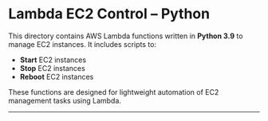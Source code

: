 # Lambda EC2 Control – Python

This directory contains AWS Lambda functions written in **Python 3.9** to manage EC2 instances. It includes scripts to:  

- **Start** EC2 instances
- **Stop** EC2 instances
- **Reboot** EC2 instances

These functions are designed for lightweight automation of EC2 management tasks using Lambda.

---